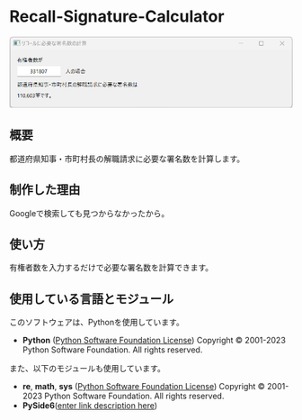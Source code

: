 # Recall-Signature-Calculator
![サムネイル画像](https://github.com/r-1317/Recall-Signature-Calculator/blob/main/ScreenShot.png?raw=true)
## 概要
都道府県知事・市町村長の解職請求に必要な署名数を計算します。

## 制作した理由
Googleで検索しても見つからなかったから。

## 使い方
有権者数を入力するだけで必要な署名数を計算できます。

## 使用している言語とモジュール
このソフトウェアは、Pythonを使用しています。
- **Python** ([Python Software Foundation License](https://docs.python.org/ja/3/license.html#psf-license)) Copyright © 2001-2023 Python Software Foundation. All rights reserved.

また、以下のモジュールも使用しています。
- **re**, **math**, **sys** ([Python Software Foundation License](https://docs.python.org/ja/3/license.html#psf-license)) Copyright © 2001-2023 Python Software Foundation. All rights reserved.
- **PySide6**([enter link description here](https://www.gnu.org/licenses/lgpl-3.0.html.en))

<!--stackedit_data:
eyJoaXN0b3J5IjpbLTE2Nzg1NywtMTExMDIxMjA4Niw3MzA5OT
gxMTZdfQ==
-->